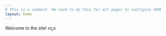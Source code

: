 ```yaml
---
# This is a comment. We need to do this for all pages to configure YAML. This is what I understand for now. 
layout: home
---
```


Welcome to the site!
ಕನ್ನಡ
